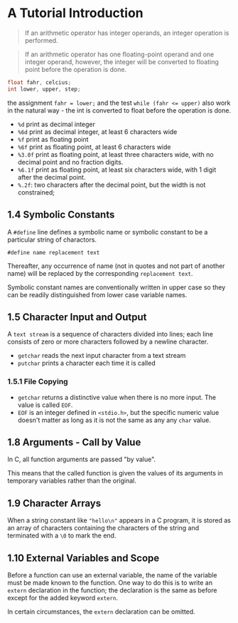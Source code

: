 # A Tutorial Introduction

> If an arithmetic operator has integer operands, an integer operation is performed.

> If an arithmetic operator has one floating-point operand and one integer operand, however, the integer will be converted to floating point before the operation is done.

```c
float fahr, celcius;
int lower, upper, step;
```

the assignment `fahr = lower;` and the test `while (fahr <= upper)` also work in the natural way - the int is converted to float before the operation is done.

- `%d` print as decimal integer
- `%6d` print as decimal integer, at least 6 characters wide
- `%f` print as floating point
- `%6f` print as floating point, at least 6 characters wide
- `%3.0f` print as floating point, at least three characters wide, with no decimal point and no fraction digits. 
- `%6.1f` print as floating point, at least six characters wide, with 1 digit after the decimal point.
- `%.2f`: two characters after the decimal point, but the width is not constrained;

## 1.4 Symbolic Constants

A `#define` line defines a symbolic name or symbolic constant to be a particular string of charactors.

```
#define name replacement text
```

Thereafter, any occurrence of name (not in quotes and not part of another name) will be replaced by the corresponding `replacement text`.

Symbolic constant names are conventionally written in upper case so they can be readily distinguished from lower case variable names.

## 1.5 Character Input and Output

A `text stream` is a sequence of characters divided into lines; each line consists of zero or more characters followed by a newline character.

- `getchar` reads the next input character from a text stream
- `putchar` prints a character each time it is called

### 1.5.1 File Copying

- `getchar` returns a distinctive value when there is no more input. The value is called `EOF`.
- `EOF` is an integer defined in `<stdio.h>`, but the specific numeric value doesn't matter as long as it is not the same as any any `char` value.

## 1.8 Arguments - Call by Value

In C, all function arguments are passed "by value".

This means that the called function is given the values of its arguments in temporary variables rather than the original.

## 1.9 Character Arrays

When a string constant like `"hello\n"` appears in a C program, it is stored as an array of characters containing the characters of the string and terminated with a `\0` to mark the end.

## 1.10 External Variables and Scope

Before a function can use an external variable, the name of the variable must be made known to the function. One way to do this is to write an `extern` declaration in the function; the declaration is the same as before except for the added keyword `extern`.

In certain circumstances, the `extern` declaration can be omitted.

